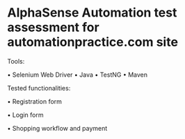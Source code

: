 # AlphaSense Automation test assessment for automationpractice.com site

Tools:

• Selenium Web Driver
• Java
• TestNG
• Maven


Tested functionalities:

• Registration form 

• Login form

• Shopping workflow and payment 


